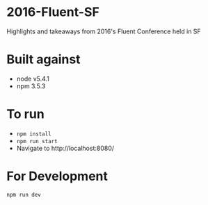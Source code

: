 2016-Fluent-SF
==============

Highlights and takeaways from 2016's Fluent Conference held in SF

Built against
=============

- node v5.4.1
- npm 3.5.3

To run
======

- `npm install`
- `npm run start`
- Navigate to http://localhost:8080/

For Development
===============

`npm run dev`
